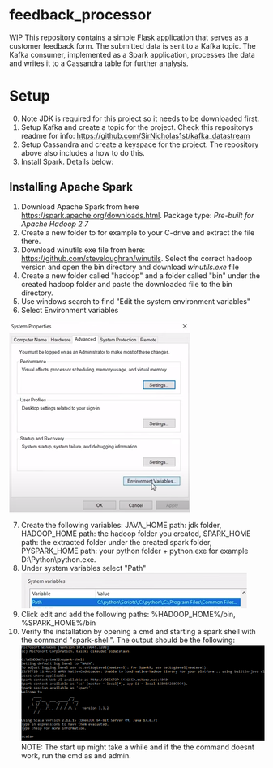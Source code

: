 # feedback_processor
WIP This repository contains a simple Flask application that serves as a customer feedback form. The submitted data is sent to a Kafka topic. The Kafka consumer, implemented as a Spark application, processes the data and writes it to a Cassandra table for further analysis.


# Setup 

0. Note JDK is required for this project so it needs to be downloaded first.
1. Setup Kafka and create a topic for the project. Check this repositorys readme for info: https://github.com/SirNicholas1st/kafka_datastream
2. Setup Cassandra and create a keyspace for the project. The repository above also includes a how to do this.
3. Install Spark. Details below:

## Installing Apache Spark

1. Download Apache Spark from here https://spark.apache.org/downloads.html. Package type: *Pre-built for Apache Hadoop 2.7*
2. Create a new folder to for example to your C-drive and extract the file there.
3. Download winutils exe file from here: https://github.com/steveloughran/winutils. Select the correct hadoop version and open the bin directory and download *winutils.exe* file
4. Create a new folder called "hadoop" and a folder called "bin" under the created hadoop folder and paste the downloaded file to the bin directory.
5. Use windows search to find "Edit the system environment variables"
6. Select Environment variables

![EnvVars](Pics/environment_vars_1.png)

7. Create the following variables: JAVA_HOME path: jdk folder, HADOOP_HOME path: the hadoop folder you created, SPARK_HOME path: the extracted folder under the created spark folder, PYSPARK_HOME path: your python folder + python.exe for example D:\Python\python.exe.
8. Under system variables select "Path"
![path](Pics/path.png)
9. Click edit and add the following paths: %HADOOP_HOME%/bin, %SPARK_HOME%/bin
10. Verify the installation by opening a cmd and starting a spark shell with the command "spark-shell". The output should be the following:
![SparkShell](Pics/spark_shell.png)
NOTE: The start up might take a while and if the the command doesnt work, run the cmd as and admin.

